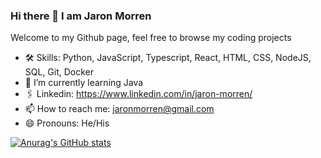 ### Hi there 👋 I am Jaron Morren

Welcome to my Github page, feel free to browse my coding projects

- 🛠 Skills: Python, JavaScript, Typescript, React, HTML, CSS, NodeJS, SQL, Git, Docker
- 🌱 I’m currently learning Java
- 🖇 Linkedin: https://www.linkedin.com/in/jaron-morren/
- 📫 How to reach me: jaronmorren@gmail.com 
- 😄 Pronouns: He/His


[![Anurag's GitHub stats](https://github-readme-stats.vercel.app/api?username=JaronMorren)](https://github.com/anuraghazra/github-readme-stats)
